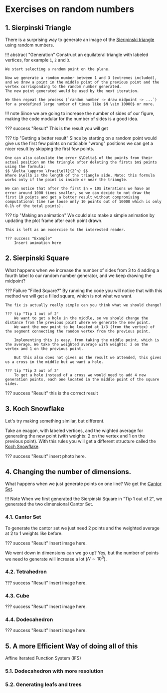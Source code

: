 # Exercises on random numbers

## 1. Sierpinski Triangle

There is a surprising way to generate an image of the [Sieripinski triangle](https://en.wikipedia.org/wiki/Sierpiński_triangle) using random numbers.

!!! abstract "Generation"
    Construct an equilateral triangle with labeled vertices, for example `1`, `2` and `3`.
    
    We start selecting a random point on the plane.

    Now we generate a random number between 1 and 3 (extremes included), and we draw a point in the middle point of the previous point and the vertex corrisponding to the random number generated.
    The new point generated would be used by the next iteration.

    We then repeat the process (`random number -> draw midpoint -> ...`) for a predefined large number of times like $N \sim 10000$ or more.

!!! note 
    Since we are going to increase the number of sides of our figure, making the code modular for the number of sides is a good idea.

??? success "Result"
    This is the result you will get

??? tip "Getting a better result"
    Since by starting on a random point would give us the first few points on noticiable "wrong" positions we can get a nicer result by skipping the first few points.

    One can also calculate the error $\Delta$ of the points from their actual position on the triangle after deleting the firsts $n$ points using the formula:
    $$ \Delta \approx \frac{\ell}{2^n} $$
    Where $\ell$ is the length of the triangle side. Note: this formula works only if the point is inside or near the triangle.

    We can notice that after the first $n = 10$ iterations we have an error around 1000 times smaller, so we can decide to not draw the first 10 points and get a better result without compromising computational time (we loose only 10 points out of 10000 which is only 0.1% of the total points).

??? tip "Making an animation"
    We could also make a simple animation by updating the plot frame after each point drawn.

    This is left as an excercise to the interested reader.

    ??? success "Example"
        Insert animation here

## 2. Sierpinski Square

What happens when we increase the number of sides from 3 to 4 adding a fourth label to our random number generator, and we keep drawing the midpoint?

??? Failure "Filled Square?"
    By running the code you will notice that with this method we will get a filled square, which is not what we want.

    The fix is actually really simple can you think what we should change?
    
    ??? tip "Tip 1 out of 2"
        We want to get a hole in the middle, so we should change the distance from the previous point where we generate the new point.
        We want the new point to be located at 1/3 (from the vertex) of the segment connecting the random vertex from the previous point.

        Implementing this is easy, from taking the middle point, which is the average. We take the weighted average with weights: 2 on the vertex and 1 on the previous point.

        But this also does not gives us the result we attended, this gives us a cross in the middle but we want a hole.

    ??? tip "Tip 2 out of 2"
        To get a hole instead of a cross we would need to add 4 new generation points, each one located in the middle point of the square sides.

??? success "Result"
    this is the correct result

## 3. Koch Snowflake

Let's try making something similar, but different.

Take an exagon, with labeled vertices, and the wighted average for generating the new point (with weights: 2 on the vertex and 1 on the previous point).
With this rules you will get a different structure called the [Koch Snowflake](https://en.wikipedia.org/wiki/Koch_snowflake).

??? success "Result"
    insert photo here.

## 4. Changing the number of dimensions.

What happens when we just generate points on one line? We get the [Cantor Set](https://en.wikipedia.org/wiki/Cantor_set).

!!! Note 
    When we first generated the Sierpinski Square in "Tip 1 out of 2", we generated the two dimensional Cantor Set.

### 4.1. Cantor Set

To generate the cantor set we just need 2 points and the weighted average at 2 to 1 weights like before.

??? success "Result"
    Insert image here.

We went down in dimensions can we go up? Yes, but the number of points we need to generate will increase a lot ($N\sim 10^6$).

### 4.2. Tetrahedron

??? success "Result"
    Insert image here.

### 4.3. Cube

??? success "Result"
    Insert image here.

### 4.4. Dodecahedron

??? success "Result"
    Insert image here.

## 5. A more Efficient Way of doing all of this

Affine Iterated Function System (IFS)

### 5.1. Dodecahedron with more resolution

### 5.2. Generating leafs and trees
